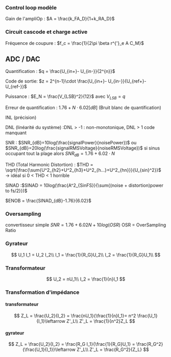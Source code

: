### Control loop modèle 

Gain de l'ampliOp : $A = \frac{k_FA_D}{1+k_RA_D}$

### Circuit cascode et charge active

Fréquence de coupure : $f_c = \frac{1}{2\pi \beta r^{'}_e A C_M}$

## ADC / DAC

Quantification : $q = \frac{U_{in+}- U_{in-}}{2^{n}}$ 

Code de sortie: $z = 2^{n-1}\cdot \frac{U_{in+}- U_{in-}}{U_{ref+}-U_{ref-}}$ 

Puissance : $E_N = \frac{V_{LSB}^2}{12}$ avec $V_{LSB} = q$

Erreur de quantification : $1.76 + N\cdot 6.02 [dB]$ (Bruit blanc de quantification)

INL (précision)

DNL (linéarité du système) :DNL > -1 : non-monotonique, DNL > 1 code manquant

SNR : $SNR_{dB}=10log(\frac{signalPower}{noisePower})$ ou $SNR_{dB}=20log(\frac{signalRMSVoltage}{noiseRMSVoltage})$ si sinus occupant tout la plage alors $SNR_{dB} = 1.76+6.02\cdot N$ 

THD (Total Harmonic Distortion) : $THD = \sqrt{\frac{\sum{U^2_{h2}+U^2_{h3}+U^2_{h...}+U^2_{hn}}}{U_{sin}^2}}$ $\rightarrow$ idéal si 0 < THD < 1 horrible

SINAD :$SINAD = 10log(\frac{A^2_{SinFS}}{\sum{(noise + distortion)power to fs/2}})$ 

$ENOB = \frac{SINAD_{dB}-1.76}{6.02}$ 

### Oversampling

convertisseur simple $SNR = 1.76+6.02N+10log(OSR)$ OSR = OverSampling Ratio



### Gyrateur

$$
U_1 I_1 = U_2 I_2\\
I_1 = \frac{1}{R_G}U_2\\
I_2 = \frac{1}{R_G}U_1\\
$$

### Transformateur

$$
U_2 = nU_1\\
I_2 = \frac{1}{n}I_1
$$

### Transformation d'impédance

#### transformateur

$$
Z_L = \frac{U_2}{I_2} = \frac{nU_1}{\frac{1}{n}I_1}= n^2 \frac{U_1}{I_1}\leftarrow Z'_L\\
Z'_L = \frac{1}{n^2}Z_L
$$

#### gyrateur

$$
Z_L = \frac{U_2}{I_2} = \frac{R_G I_1}{\frac{1}{R_G}U_1} = \frac{R_G^2}{\frac{U_1}{I_1}}\leftarrow Z'_L\\
Z'_L = \frac{R_G^2}{Z_L}
$$


